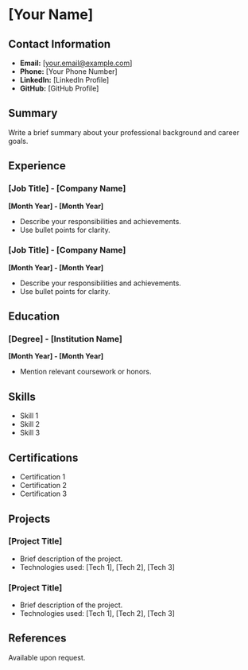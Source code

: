 # [Your Name]

## Contact Information
- **Email:** [your.email@example.com]
- **Phone:** [Your Phone Number]
- **LinkedIn:** [LinkedIn Profile]
- **GitHub:** [GitHub Profile]

## Summary
Write a brief summary about your professional background and career goals.

## Experience

### [Job Title] - [Company Name]
**[Month Year] - [Month Year]**
- Describe your responsibilities and achievements.
- Use bullet points for clarity.

### [Job Title] - [Company Name]
**[Month Year] - [Month Year]**
- Describe your responsibilities and achievements.
- Use bullet points for clarity.

## Education

### [Degree] - [Institution Name]
**[Month Year] - [Month Year]**
- Mention relevant coursework or honors.

## Skills
- Skill 1
- Skill 2
- Skill 3

## Certifications
- Certification 1
- Certification 2
- Certification 3

## Projects
### [Project Title]
- Brief description of the project.
- Technologies used: [Tech 1], [Tech 2], [Tech 3]

### [Project Title]
- Brief description of the project.
- Technologies used: [Tech 1], [Tech 2], [Tech 3]

## References
Available upon request.